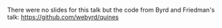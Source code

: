 There were no slides for this talk but the code from Byrd and Friedman's talk: https://github.com/webyrd/quines
